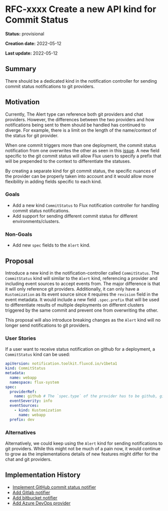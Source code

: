 
# RFC-xxxx Create a new API kind for Commit Status

**Status:** provisional

**Creation date:** 2022-05-12

**Last update:** 2022-05-12

## Summary

There should be a dedicated kind in the notification controller for sending commit status notifications to git providers.

## Motivation

Currently, The Alert type can reference both git providers and chat providers. However, the differences between the two providers and how notifications being sent to them should be handled has continued to diverge. 
For example, there is a limit on the length of the name/context of the status for git provider.

When one commit triggers more than one deployment, the commit status notification from one overwrites the other as seen in this [issue](https://github.com/fluxcd/notification-controller/issues/195).
A new field specific to the git commit status will allow Flux users to specify a prefix that will be prepended to the context to differentiate the statuses.

By creating a separate kind for git commit status, the specific nuances of the provider can be properly taken into account and it would allow more flexibility in adding fields specific to each kind.

### Goals

- Add a new kind `CommitStatus` to Flux notification controller for handling commit status notifications.
- Add support for sending different commit status for different environments/clusters.

### Non-Goals

- Add new `spec` fields to the `Alert` kind.

## Proposal

Introduce a new kind in the notification-controller called `CommitStatus`.
The `CommitStatus` kind will similar to the `Alert` kind, referencing a provider and including event sources to accept events from. The major difference is that it will only reference git providers. Additionally, it can only have a `Kustomization` as its event source since it requires the `revision` field in the event metadata.
It would include a new field `.spec.prefix` that will be used to differentiate results of multiple deployments on different clusters triggered by the same commit and prevent one from overwriting the other.

This proposal will also introduce breaking changes as the `Alert` kind will no longer send notifications to git providers.

### User Stories

If a user want to receive status notification on github for a deployment, a `CommitStatus` kind can be used:

```yaml
apiVersion: notification.toolkit.fluxcd.io/v1beta1
kind: CommitStatus
metadata:
  name: webapp
  namespace: flux-system
spec:
  providerRef:
    name: github # The `spec.type` of the provider has to be github, gitlab, or bitbucket
  eventSeverity: info
  eventSources:
    - kind: Kustomization
      name: webapp
  prefix: dev
```

### Alternatives

Alternatively, we could keep using the `Alert` kind for sending notifications to git providers. While this might not be much of a pain now, it would continue to grow as the implementations details of new features might differ for the chat and git providers.

## Implementation History

- [Implement GitHub commit status notifier](https://github.com/fluxcd/notification-controller/pull/27)
- [Add Gitlab notifier](https://github.com/fluxcd/notification-controller/pull/43)
- [Add bitbucket notifier](https://github.com/fluxcd/notification-controller/pull/73)
- [Add Azure DevOps provider](https://github.com/fluxcd/notification-controller/pull/86)

